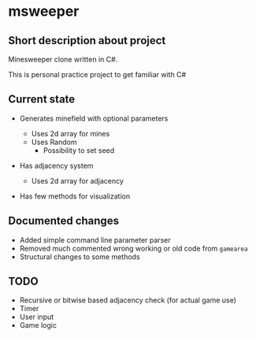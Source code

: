﻿# msweeper

## Short description about project
Minesweeper clone written in C#.

This is personal practice project to get familiar with C#

## Current state

* Generates minefield with optional parameters
    * Uses 2d array for mines
    * Uses Random
        * Possibility to set seed

* Has adjacency system
    * Uses 2d array for adjacency

* Has few methods for visualization

## Documented changes
* Added simple command line parameter parser
* Removed much commented wrong working or old code from ```gamearea```
* Structural changes to some methods

## TODO
* Recursive or bitwise based adjacency check (for actual game use)
* Timer
* User input
* Game logic
